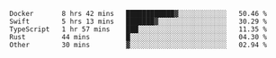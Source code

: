 <!--START_SECTION:waka-->
```text
Docker       8 hrs 42 mins   ████████████▓░░░░░░░░░░░░   50.46 % 
Swift        5 hrs 13 mins   ███████▓░░░░░░░░░░░░░░░░░   30.29 % 
TypeScript   1 hr 57 mins    ███░░░░░░░░░░░░░░░░░░░░░░   11.35 % 
Rust         44 mins         █░░░░░░░░░░░░░░░░░░░░░░░░   04.30 % 
Other        30 mins         ▓░░░░░░░░░░░░░░░░░░░░░░░░   02.94 % 
```
<!--END_SECTION:waka-->